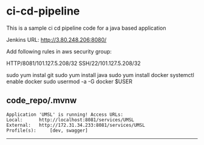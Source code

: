 # ci-cd-pipeline
This is a sample ci cd pipeline code for a java based application

Jenkins URL: http://3.80.248.206:8080/

Add following rules in aws security group:

HTTP/8081/101.127.5.208/32
SSH/22/101.127.5.208/32

sudo yum instal git
sudo yum install java
sudo yum install docker
systemctl enable docker
sudo usermod -a -G docker $USER

code_repo/.mvnw
----------------------------------------------------------
	Application 'UMSL' is running! Access URLs:
	Local: 		http://localhost:8081/services/UMSL
	External: 	http://172.31.34.233:8081/services/UMSL
	Profile(s): 	[dev, swagger]
----------------------------------------------------------


